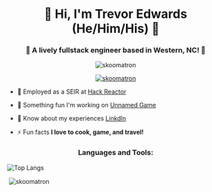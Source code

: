 <h1 align="center">🍕 Hi, I'm Trevor Edwards (He/Him/His) 🍕</h1>
<h3 align="center">🍛 A lively fullstack engineer based in Western, NC! 🍛</h3>

<p align="center"> <img src="https://komarev.com/ghpvc/?username=skoomatron&label=Profile%20views&color=0e75b6&style=flat" alt="skoomatron" /> </p>

<p align="center"> <a href="https://github.com/ryo-ma/github-profile-trophy"><img src="https://github-profile-trophy.vercel.app/?username=skoomatron" alt="skoomatron" /></a> </p>

- 🌱 Employed as a SEIR at [Hack Reactor](https://www.hackreactor.com/coding-bootcamp?utm_source=Google&utm_medium=cpc&utm_term=hack%20reactor&utm_campaign=HR_Brand_Keywords_NAT&gclid=CjwKCAjw7IeUBhBbEiwADhiEMR6FkxeYu1hGfMqkNWx1w0WZu8bP8dKD7HIn_dMfxIDy3CnTdsXzJBoCmmsQAvD_BwE)

- 🔭 Something fun I'm working on [Unnamed Game](https://github.com/Skoomatron/MVP) 

- 📄 Know about my experiences [LinkdIn](https://www.linkedin.com/in/trevor-j-edwards/)

- ⚡ Fun facts **I love to cook, game, and travel!**
  

<h3 align="center">Languages and Tools:</h3>



![Top Langs](https://github-readme-stats.vercel.app/api/top-langs/?username=Skoomatron&theme=tokyonight)


<p>&nbsp;<img align="center" src="https://github-readme-stats.vercel.app/api?username=skoomatron&show_icons=true&locale=en" alt="skoomatron" /></p>

